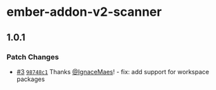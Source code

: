 # ember-addon-v2-scanner

## 1.0.1

### Patch Changes

- [#3](https://github.com/IgnaceMaes/ember-addon-v2-scanner/pull/3) [`98748c1`](https://github.com/IgnaceMaes/ember-addon-v2-scanner/commit/98748c183592410b72842b8f9483bd617ab93213) Thanks [@IgnaceMaes](https://github.com/IgnaceMaes)! - fix: add support for workspace packages
